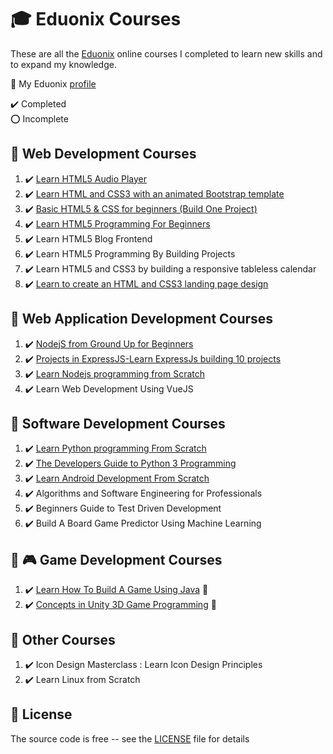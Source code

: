 # :mortar_board: Eduonix Courses

These are all the [Eduonix][eduonix] online courses I completed to learn new skills and to expand my knowledge.

:link: My Eduonix [profile](https://www.eduonix.com/u/quintin-henn)

:heavy_check_mark: Completed  
:o: Incomplete

## :beginner: Web Development Courses

1. :heavy_check_mark: [Learn HTML5 Audio Player](learn-html5-audio-player)
2. :heavy_check_mark: [Learn HTML and CSS3 with an animated Bootstrap template](learn-html-and-css3-with-an-animated-bootstrap-template)
3. :heavy_check_mark: [Basic HTML5 & CSS for beginners (Build One Project)](basic-html5-css-for-beginners)
4. :heavy_check_mark: [Learn HTML5 Programming For Beginners](learn-html5-programming-for-beginners)
5. :heavy_check_mark: Learn HTML5 Blog Frontend
6. :heavy_check_mark: Learn HTML5 Programming By Building Projects
7. :heavy_check_mark: Learn HTML5 and CSS3 by building a responsive tableless calendar
8. :heavy_check_mark: [Learn to create an HTML and CSS3 landing page design](learn-to-create-landing-page)

## :beginner: Web Application Development Courses

1. :heavy_check_mark: [NodejS from Ground Up for Beginners](nodejs-from-ground-up-for-beginners)
2. :heavy_check_mark: [Projects in ExpressJS-Learn ExpressJs building 10 projects](projects-in-expressjs-learn-expressjs-building-10-projects)
3. :heavy_check_mark: [Learn Nodejs programming from Scratch](learn-nodejs-programming-from-scratch)
4. :heavy_check_mark: Learn Web Development Using VueJS

## :beginner: Software Development Courses

1. :heavy_check_mark: [Learn Python programming From Scratch](learn-python-programming-from-scratch)
2. :heavy_check_mark: [The Developers Guide to Python 3 Programming](developers-guide-to-python-3-programming)
3. :heavy_check_mark: [Learn Android Development From Scratch](android-development-scratch)
4. :heavy_check_mark: Algorithms and Software Engineering for Professionals
5. :heavy_check_mark: Beginners Guide to Test Driven Development
6. :heavy_check_mark: Build A Board Game Predictor Using Machine Learning

## :beginner: :video_game: Game Development Courses

1. :heavy_check_mark: [Learn How To Build A Game Using Java](https://github.com/learning-game-development/learning-java-game-development/blob/master/block-breaker-tutorial) :rocket:
2. :heavy_check_mark: [Concepts in Unity 3D Game Programming](https://github.com/learning-game-development/learning-unity-game-development/tree/master/Eduonix-Unity-Courses) :rocket:

## :beginner: Other Courses

1. :heavy_check_mark: Icon Design Masterclass : Learn Icon Design Principles
2. :heavy_check_mark: Learn Linux from Scratch

## :page_with_curl: License

The source code is free -- see the [LICENSE](LICENSE) file for details

[eduonix]: https://www.eduonix.com/
